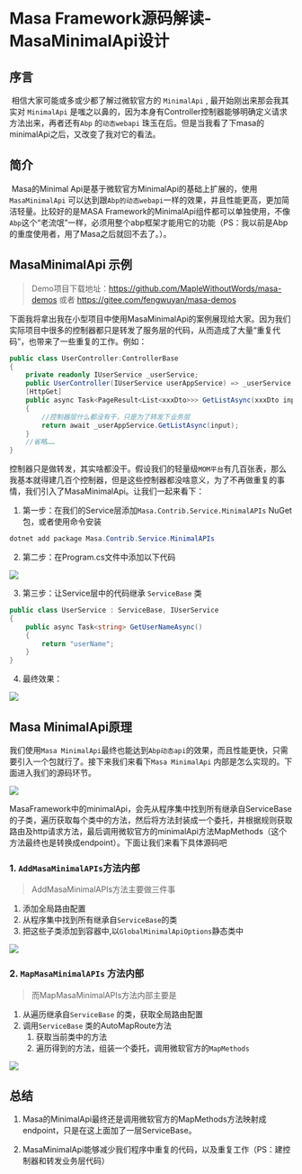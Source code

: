 # Masa Framework源码解读-MasaMinimalApi设计

## 序言

​		相信大家可能或多或少都了解过微软官方的 ```MinimalApi``` , 最开始刚出来那会我其实对 ```MinimalApi``` 是嗤之以鼻的，因为本身有Controller控制器能够明确定义请求方法出来，再者还有```Abp``` 的```动态webapi``` 珠玉在后。但是当我看了下masa的minimalApi之后，又改变了我对它的看法。

## 简介

​		Masa的Minimal Api是基于微软官方MinimalApi的基础上扩展的，使用 ```MasaMinimalApi``` 可以达到跟```Abp的动态webapi```一样的效果，并且性能更高，更加简洁轻量。比较好的是MASA Framework的MinimalApi组件都可以单独使用，不像```Abp```这个“老流氓”一样，必须用整个abp框架才能用它的功能（PS：我以前是Abp的重度使用者，用了Masa之后就回不去了。）。

## MasaMinimalApi 示例

> Demo项目下载地址：https://github.com/MapleWithoutWords/masa-demos 或者 https://gitee.com/fengwuyan/masa-demos

​		下面我将拿出我在小型项目中使用MasaMinimalApi的案例展现给大家。因为我们实际项目中很多的控制器都只是转发了服务层的代码，从而造成了大量“重复代码”，也带来了一些重复的工作。例如：

```c#
public class UserController:ControllerBase
{
    private readonly IUserService _userService;
    public UserController(IUserService userAppService) => _userService = userService;
    [HttpGet]
    public async Task<PageResult<List<xxxDto>>> GetListAsync(xxxDto input)
    {
        //控制器层什么都没有干，只是为了转发下业务层
        return await _userAppService.GetListAsync(input);
    }
    //省略……
}
```

​		控制器只是做转发，其实啥都没干。假设我们的轻量级```MOM平台```有几百张表，那么我基本就得建几百个控制器，但是这些控制器都没啥意义，为了不再做重复的事情，我们引入了MasaMinimalApi。让我们一起来看下：

1. 第一步：在我们的Service层添加```Masa.Contrib.Service.MinimalAPIs``` NuGet包，或者使用命令安装

```c#
dotnet add package Masa.Contrib.Service.MinimalAPIs
```

2. 第二步：在Program.cs文件中添加以下代码

![](https://img2023.cnblogs.com/blog/1525201/202303/1525201-20230319144441006-2032861340.png)

3. 第三步：让Service层中的代码继承 ```ServiceBase``` 类

```c#
public class UserService : ServiceBase, IUserService
{
    public async Task<string> GetUserNameAsync()
    {
        return "userName";
    }
}
```

4. 最终效果：

![](https://img2023.cnblogs.com/blog/1525201/202303/1525201-20230319144737615-1073429980.png)



## Masa MinimalApi原理

​		我们使用```Masa MinimalApi```最终也能达到```Abp动态api```的效果，而且性能更快，只需要引入一个包就行了。接下来我们来看下```Masa MinimalApi``` 内部是怎么实现的。下面进入我们的源码环节。

![](https://img2023.cnblogs.com/blog/1525201/202303/1525201-20230319221828946-1531151428.png)

​		MasaFramework中的minimalApi，会先从程序集中找到所有继承自ServiceBase的子类，遍历获取每个类中的方法，然后将方法封装成一个委托，并根据规则获取路由及http请求方法，最后调用微软官方的minimalApi方法MapMethods（这个方法最终也是转换成endpoint）。下面让我们来看下具体源码吧

### 1. ```AddMasaMinimalAPIs```方法内部

> AddMasaMinimalAPIs方法主要做三件事

1. 添加全局路由配置
2. 从程序集中找到所有继承自```ServiceBase```的类
3. 把这些子类添加到容器中,以```GlobalMinimalApiOptions```静态类中

![](https://img2023.cnblogs.com/blog/1525201/202303/1525201-20230319202249989-1552875389.png)



### 2. ```MapMasaMinimalAPIs``` 方法内部

> 而MapMasaMinimalAPIs方法内部主要是

1. 从遍历继承自```ServiceBase``` 的类，获取全局路由配置
2. 调用```ServiceBase``` 类的AutoMapRoute方法
   1. 获取当前类中的方法
   2. 遍历得到的方法，组装一个委托，调用微软官方的```MapMethods``` 

![](https://img2023.cnblogs.com/blog/1525201/202303/1525201-20230319214749781-1419092105.png)



## 总结

1. Masa的MinimalApi最终还是调用微软官方的MapMethods方法映射成endpoint，只是在这上面加了一层ServiceBase。

2. MasaMinimalApi能够减少我们程序中重复的代码，以及重复工作（PS：建控制器和转发业务层代码）